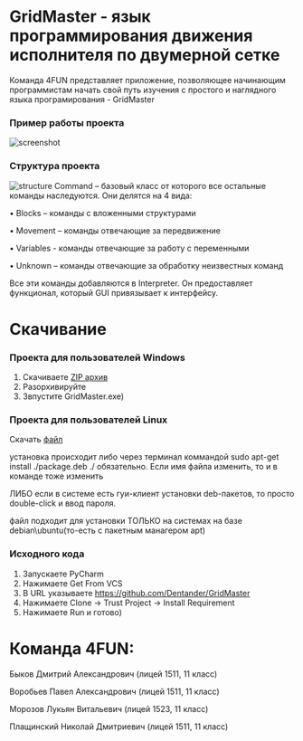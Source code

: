 # GridMaster - язык программирования движения исполнителя по двумерной сетке
Команда 4FUN представляет приложение, позволяющее начинающим программистам начать свой путь изучения с простого и наглядного языка програмирования - GridMaster

### Пример работы проекта
![screenshot](https://github.com/Dentander/GridMaster/assets/86656216/5915f04f-1b73-4d14-bc63-596c8dffc684)
### Структура проекта
![structure](https://github.com/Dentander/GridMaster/assets/86656216/aa5ebf14-f48f-4edc-9a2f-266c42619970)
Command – базовый класс от которого все остальные команды наследуются. Они делятся на 4 вида:

•	 Blocks – команды с вложенными структурами

•	 Movement – команды отвечающие за передвижение

•	 Variables - команды отвечающие за работу с переменными

•	 Unknown – команды отвечающие за обработку неизвестных команд 

Все эти команды добавляются в Interpreter. Он предоставляет функционал, который GUI привязывает к интерфейсу.
# Скачивание
### Проекта для пользователей Windows
1) Скачиваете [ZIP архив](https://github.com/Dentander/GridMaster/releases/download/Windows/GridMaster.-.Windows.zip)
2) Разорхивируйте
3) Звпустите GridMaster.exe) 
### Проекта для пользователей Linux
Скачать [файл](https://github.com/Dentander/GridMaster/releases/download/Ubuntu/GridMaster.-.Ubuntu.deb)

установка происходит либо через терминал коммандой sudo apt-get install ./package.deb
./ обязательно. Если имя файла изменить, то и в команде тоже изменить

ЛИБО если в системе есть гуи-клиент установки deb-пакетов, то просто double-click и ввод пароля.

файл подходит для установки ТОЛЬКО на системах на базе debian\ubuntu(то-есть с пакетным манагером apt)
### Исходного кода
1) Запускаете PyCharm
2) Нажимаете Get From VCS
3) В URL указываете https://github.com/Dentander/GridMaster
4) Нажимаете Clone -> Trust Project -> Install Requirement 
5) Нажимаете Run и готово)

# Команда 4FUN:
Быков Дмитрий Александрович (лицей 1511, 11 класс)

Воробьев Павел Александрович (лицей 1511, 11 класс)

Морозов Лукьян Витальевич (лицей 1523, 11 класс)

Плащинский Николай Дмитриевич (лицей 1511, 11 класс)

